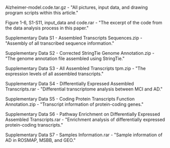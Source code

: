 Alzheimer-model.code.tar.gz - "All pictures, input data, and drawing program scripts within this article."

Figure 1-6, S1-S11, input_data and code.rar - "The excerpt of the code from the data analysis process in this paper."

Supplementary Data S1 - Assembled Transcripts Sequences.zip - "Assembly of all transcribed sequence information."

Supplementary Data S2 - Corrected StringTie Genome Annotation.zip - "The genome annotation file assembled using StringTie."

Supplementary Data S3 - All Assembled Transcripts tpm.zip - "The expression levels of all assembled transcripts."

Supplementary Data S4 - Differentially Expressed Assembled Transcripts.rar - "Differential transcriptome analysis between MCI and AD."

Supplementary Data S5 - Coding Protein Transcripts Function Annotation.zip - "Transcript information of protein-coding genes."

Supplementary Data S6 - Pathway Enrichment on Differentially Expressed Assembled Transcripts.rar - "Enrichment analysis of differentially expressed protein-coding transcripts."

Supplementary Data S7 - Samples Information.rar - "Sample information of AD in ROSMAP, MSBB, and GEO."
